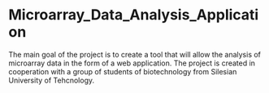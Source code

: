 # Microarray_Data_Analysis_Application
The main goal of the project is to create a tool that will allow the analysis of microarray data in the form of a web application. The project is created in cooperation with a group of students of biotechnology from Silesian University of Tehcnology. 

